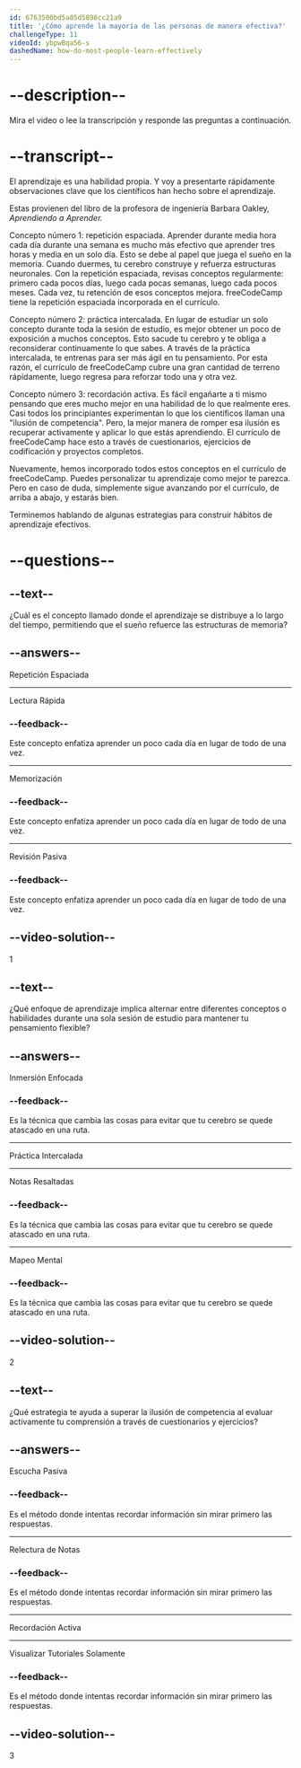 ```yaml
---
id: 6763500bd5a85d5898cc21a9
title: '¿Cómo aprende la mayoría de las personas de manera efectiva?'
challengeType: 11
videoId: ybpwBqa56-s
dashedName: how-do-most-people-learn-effectively
---
```


# --description--

Mira el video o lee la transcripción y responde las preguntas a continuación.

# --transcript--

El aprendizaje es una habilidad propia. Y voy a presentarte rápidamente observaciones clave que los científicos han hecho sobre el aprendizaje.

Estas provienen del libro de la profesora de ingeniería Barbara Oakley, *Aprendiendo a Aprender.*

Concepto número 1: repetición espaciada. Aprender durante media hora cada día durante una semana es mucho más efectivo que aprender tres horas y media en un solo día. Esto se debe al papel que juega el sueño en la memoria. Cuando duermes, tu cerebro construye y refuerza estructuras neuronales. Con la repetición espaciada, revisas conceptos regularmente: primero cada pocos días, luego cada pocas semanas, luego cada pocos meses. Cada vez, tu retención de esos conceptos mejora. freeCodeCamp tiene la repetición espaciada incorporada en el currículo.

Concepto número 2: práctica intercalada. En lugar de estudiar un solo concepto durante toda la sesión de estudio, es mejor obtener un poco de exposición a muchos conceptos. Esto sacude tu cerebro y te obliga a reconsiderar continuamente lo que sabes. A través de la práctica intercalada, te entrenas para ser más ágil en tu pensamiento. Por esta razón, el currículo de freeCodeCamp cubre una gran cantidad de terreno rápidamente, luego regresa para reforzar todo una y otra vez.

Concepto número 3: recordación activa. Es fácil engañarte a ti mismo pensando que eres mucho mejor en una habilidad de lo que realmente eres. Casi todos los principiantes experimentan lo que los científicos llaman una "ilusión de competencia". Pero, la mejor manera de romper esa ilusión es recuperar activamente y aplicar lo que estás aprendiendo. El currículo de freeCodeCamp hace esto a través de cuestionarios, ejercicios de codificación y proyectos completos.

Nuevamente, hemos incorporado todos estos conceptos en el currículo de freeCodeCamp. Puedes personalizar tu aprendizaje como mejor te parezca. Pero en caso de duda, simplemente sigue avanzando por el currículo, de arriba a abajo, y estarás bien.

Terminemos hablando de algunas estrategias para construir hábitos de aprendizaje efectivos.

# --questions--

## --text--

¿Cuál es el concepto llamado donde el aprendizaje se distribuye a lo largo del tiempo, permitiendo que el sueño refuerce las estructuras de memoria?

## --answers--

Repetición Espaciada

---

Lectura Rápida

### --feedback--

Este concepto enfatiza aprender un poco cada día en lugar de todo de una vez.

---

Memorización

### --feedback--

Este concepto enfatiza aprender un poco cada día en lugar de todo de una vez.

---

Revisión Pasiva

### --feedback--

Este concepto enfatiza aprender un poco cada día en lugar de todo de una vez.

## --video-solution--

1

## --text--

¿Qué enfoque de aprendizaje implica alternar entre diferentes conceptos o habilidades durante una sola sesión de estudio para mantener tu pensamiento flexible?

## --answers--

Inmersión Enfocada

### --feedback--

Es la técnica que cambia las cosas para evitar que tu cerebro se quede atascado en una ruta.

---

Práctica Intercalada

---

Notas Resaltadas

### --feedback--

Es la técnica que cambia las cosas para evitar que tu cerebro se quede atascado en una ruta.

---

Mapeo Mental

### --feedback--

Es la técnica que cambia las cosas para evitar que tu cerebro se quede atascado en una ruta.

## --video-solution--

2

## --text--

¿Qué estrategia te ayuda a superar la ilusión de competencia al evaluar activamente tu comprensión a través de cuestionarios y ejercicios?

## --answers--

Escucha Pasiva

### --feedback--

Es el método donde intentas recordar información sin mirar primero las respuestas.

---

Relectura de Notas

### --feedback--

Es el método donde intentas recordar información sin mirar primero las respuestas.

---

Recordación Activa

---

Visualizar Tutoriales Solamente

### --feedback--

Es el método donde intentas recordar información sin mirar primero las respuestas.

## --video-solution--

3

